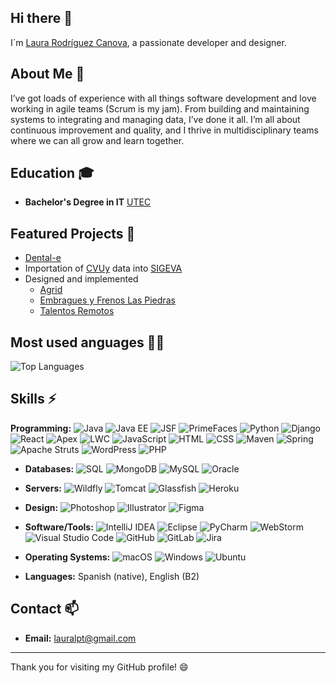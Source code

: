 
<!--
## Hi there 👋


**lauralpt/lauralpt** is a ✨ _special_ ✨ repository because its `README.md` (this file) appears on your GitHub profile.

Here are some ideas to get you started:

- 🔭 I’m currently working on ...
- 🌱 I’m currently learning ...
- 👯 I’m looking to collaborate on ...
- 🤔 I’m looking for help with ...
- 💬 Ask me about ...
- 📫 How to reach me: ...
- 😄 Pronouns: ...
- ⚡ Fun fact: ...
-->
## Hi there 👋
I´m [Laura Rodríguez Canova](https://www.linkedin.com/in/laura-rodriguez-canova/),  a passionate developer and designer.

## About Me 💬
I’ve got loads of experience with all things software development and love working in agile teams (Scrum is my jam). From building and maintaining systems to integrating and managing data, I’ve done it all. I’m all about continuous improvement and quality, and I thrive in multidisciplinary teams where we can all grow and learn together.
<!--
## Most Used Languages
![Top Languages](https://github-readme-stats.vercel.app/api/top-langs/?username=lauralpt&layout=compact)
## GitHub Stats
![GitHub Stats](https://github-readme-stats.vercel.app/api?username=lauralpt&show_icons=true&hide_title=true&hide=prs&count_private=true&hide_rank=false)
-->
## Education 🎓
- **Bachelor's Degree in IT**   [UTEC](https://utec.edu.uy/es/)

## Featured Projects 📂
- [Dental-e](https://github.com/lauralptAlma/Alma_Tech)
- Importation of [CVUy](https://cvuy.uy/) data into [SIGEVA](https://sigeva.udelar.edu.uy/eva/udelar/home) 
- Designed and implemented
    - [Agrid](https://agrid.com.uy)
    - [Embragues y Frenos Las Piedras](https://embraguelaspiedras.com.uy/)
    - [Talentos Remotos](https://talentosremotos.uy/)

## Most used anguages 🧑‍💻
![Top Languages](https://github-readme-stats.vercel.app/api/top-langs/?username=lauralpt&layout=compact)

## Skills ⚡
**Programming:** 
![Java](https://img.shields.io/badge/Java-%23ED8B00.svg?style=for-the-badge&logo=java&logoColor=white) 
![Java EE](https://img.shields.io/badge/Java%20EE-%23FFFFFF.svg?style=for-the-badge&logo=eclipse&logoColor=orange) 
![JSF](https://img.shields.io/badge/JSF-%23ED8B00.svg?style=for-the-badge&logo=java&logoColor=white) 
![PrimeFaces](https://img.shields.io/badge/PrimeFaces-%234096BF.svg?style=for-the-badge&logo=PrimeFaces&logoColor=white) 
![Python](https://img.shields.io/badge/Python-%2314354C.svg?style=for-the-badge&logo=python&logoColor=white) 
![Django](https://img.shields.io/badge/Django-%23092E20.svg?style=for-the-badge&logo=django&logoColor=white) 
![React](https://img.shields.io/badge/React-%2320232a.svg?style=for-the-badge&logo=react&logoColor=%2361DAFB) 
![Apex](https://img.shields.io/badge/Apex-%230092E0.svg?style=for-the-badge&logo=apex&logoColor=white) 
![LWC](https://img.shields.io/badge/LWC-%230092E0.svg?style=for-the-badge&logo=salesforce&logoColor=white) 
![JavaScript](https://img.shields.io/badge/JavaScript-%23323330.svg?style=for-the-badge&logo=javascript&logoColor=%23F7DF1E) 
![HTML](https://img.shields.io/badge/HTML-%23E34F26.svg?style=for-the-badge&logo=html5&logoColor=white) 
![CSS](https://img.shields.io/badge/CSS-%231572B6.svg?style=for-the-badge&logo=css3&logoColor=white) 
![Maven](https://img.shields.io/badge/Maven-%23C71A36.svg?style=for-the-badge&logo=apache-maven&logoColor=white) 
![Spring](https://img.shields.io/badge/Spring-%236DB33F.svg?style=for-the-badge&logo=spring&logoColor=white) 
![Apache Struts](https://img.shields.io/badge/Apache%20Struts-%237F1D1D.svg?style=for-the-badge&logo=apache&logoColor=white)
![WordPress](https://img.shields.io/badge/WordPress-%23117AC9.svg?style=for-the-badge&logo=wordpress&logoColor=white) 
![PHP](https://img.shields.io/badge/PHP-%23777BB5.svg?style=for-the-badge&logo=php&logoColor=white)

- **Databases:** 
![SQL](https://img.shields.io/badge/SQL-%230A0A0A.svg?style=for-the-badge&logo=sql&logoColor=white) 
![MongoDB](https://img.shields.io/badge/MongoDB-%2347A248.svg?style=for-the-badge&logo=mongodb&logoColor=white) 
![MySQL](https://img.shields.io/badge/MySQL-%234479A1.svg?style=for-the-badge&logo=mysql&logoColor=white) 
![Oracle](https://img.shields.io/badge/Oracle-%23F80000.svg?style=for-the-badge&logo=oracle&logoColor=white)

- **Servers:** 
![Wildfly](https://img.shields.io/badge/Wildfly-%230081CB.svg?style=for-the-badge&logo=wildfly&logoColor=white) 
![Tomcat](https://img.shields.io/badge/Tomcat-%23F8DC75.svg?style=for-the-badge&logo=apache-tomcat&logoColor=white) 
![Glassfish](https://img.shields.io/badge/Glassfish-%23000.svg?style=for-the-badge&logo=glassfish&logoColor=white) 
![Heroku](https://img.shields.io/badge/Heroku-%23430098.svg?style=for-the-badge&logo=heroku&logoColor=white)

- **Design:** 
![Photoshop](https://img.shields.io/badge/Photoshop-%2331A8FF.svg?style=for-the-badge&logo=adobe-photoshop&logoColor=white) 
![Illustrator](https://img.shields.io/badge/Illustrator-%23FF9A00.svg?style=for-the-badge&logo=adobe-illustrator&logoColor=white) 
![Figma](https://img.shields.io/badge/Figma-%23F24E1E.svg?style=for-the-badge&logo=figma&logoColor=white)

- **Software/Tools:** 
![IntelliJ IDEA](https://img.shields.io/badge/IntelliJ%20IDEA-%23000000.svg?style=for-the-badge&logo=intellij-idea&logoColor=white) 
![Eclipse](https://img.shields.io/badge/Eclipse-%232C2255.svg?style=for-the-badge&logo=eclipse&logoColor=white) 
![PyCharm](https://img.shields.io/badge/PyCharm-%23000000.svg?style=for-the-badge&logo=pycharm&logoColor=white) 
![WebStorm](https://img.shields.io/badge/WebStorm-%23000000.svg?style=for-the-badge&logo=webstorm&logoColor=white) 
![Visual Studio Code](https://img.shields.io/badge/Visual%20Studio%20Code-%23007ACC.svg?style=for-the-badge&logo=visual-studio-code&logoColor=white) 
![GitHub](https://img.shields.io/badge/GitHub-%23121011.svg?style=for-the-badge&logo=github&logoColor=white) 
![GitLab](https://img.shields.io/badge/GitLab-%23FC6D26.svg?style=for-the-badge&logo=gitlab&logoColor=white) 
![Jira](https://img.shields.io/badge/Jira-%230A0FFF.svg?style=for-the-badge&logo=jira&logoColor=white)

- **Operating Systems:** 
![macOS](https://img.shields.io/badge/macOS-%23000000.svg?style=for-the-badge&logo=apple&logoColor=white) 
![Windows](https://img.shields.io/badge/Windows-%23181717.svg?style=for-the-badge&logo=windows&logoColor=white) 
![Ubuntu](https://img.shields.io/badge/Ubuntu-%230E5F5F.svg?style=for-the-badge&logo=ubuntu&logoColor=white)

- **Languages:** Spanish (native), English (B2)

## Contact 📫
- **Email:** lauralpt@gmail.com

---

Thank you for visiting my GitHub profile! 😄

